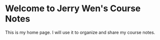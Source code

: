 # Welcome to Jerry Wen's Course Notes

This is my home page. I will use it to organize and share my course notes.

